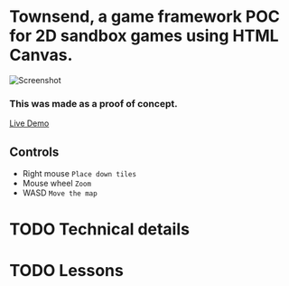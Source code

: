 # Townsend, a game framework POC for 2D sandbox games using HTML Canvas.
![Screenshot](https://i.imgur.com/pIPFUwy.png)
### This was made as a proof of concept.

[Live Demo](https://townsend.drankarizonaice.repl.co/)

## Controls
- Right mouse `Place down tiles`
- Mouse wheel `Zoom`
- WASD `Move the map`

# TODO Technical details

# TODO Lessons
